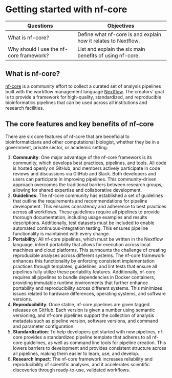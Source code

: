 # Getting started with nf-core
| Questions  | Objectives |
| ------------- | ------------- |
| What is nf-core?  | Define what nf-core is and explain how it relates to Nextflow. |
| Why should I use the nf-core framework? | List and explain the six main benefits of using nf-core. |

## What is nf-core?
[nf-core](https://nf-co.re/) is a community effort to collect a curated set of analysis pipelines built with the workflow management language [Nextflow](https://www.nextflow.io/docs/latest/index.html). The creators' goal is to provide a framework for high-quality, standardized, and reproducible bioinformatics pipelines that can be used across all institutions and research facilities.

## The core features and key benefits of nf-core

There are six core features of nf-core that are beneficial to bioinformaticians and other computational biologist, whether they be in a government, private sector, or academic setting:

1. **Community**: One major advantage of the nf-core framework is its community, which develops best practices, pipelines, and tools. All code is hosted openly on GitHub, and members actively participate in code reviews and discussions via GitHub and Slack. Both developers and users can participate in improving pipelines. This community-driven approach overcomes the traditional barriers between research groups, allowing for shared expertise and collaborative development.
2. **Guidelines**: The nf-core community has established a set of guidelines that outline the requirements and recommendations for pipeline development. This ensures consistency and adherence to best practices across all workflows. These guidelines require all pipelines to provide thorough documentation, including usage examples and results descriptions. Additionally, test datasets must be included to enable automated continuous-integration testing. This ensures pipeline functionality is maintained with every change.
3. **Portability**: All nf-core pipelines, which must be written in the Nextflow language, inherit portability that allows for execution across local machines and cloud platforms. This surmounts the challenge of creating reproducible analyses across different systems. The nf-core framework enhances this functionality by enforcing consistent implementation practices through templates, guidelines, and lint tests that ensure all pipelines fully utilize these portability features. Additionally, nf-core requires all pipelines to bundle dependencies in Docker containers, providing immutable runtime environments that further enhance portability and reproducibility across different systems. This minimizes issues related to hardware differences, operating systems, and software versions.
4. **Reproducibility**: Once stable, ​nf-core​ pipelines are given tagged releases on GitHub. Each version is given a number using semantic versioning, and nf-core​ pipelines support the collection of analysis metadata such as pipeline version, software versions, and command and parameter configuration.
5. **Standardization**: To help developers get started with new pipelines, nf-core provides a standardized pipeline template that adheres to all nf-core guidelines, as well as command line tools for pipeline creation. This lowers barriers to development and provides consistent structure across all pipelines, making them easier to learn, use, and develop.
7. **Research Impact**: The nf-core framework increases reliability and reproducibility of scientific analyses, and it accelerates scientific discoveries through ready-to-use, validated workflows.
